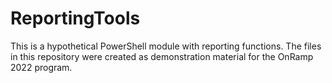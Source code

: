 # ReportingTools

This is a hypothetical PowerShell module with reporting functions. The files in this repository were created as demonstration material for the OnRamp 2022 program.
